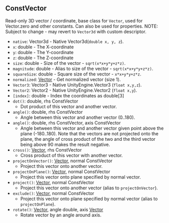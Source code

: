 ## ConstVector

Read-only 3D vector / coordinate, base class for `Vector`,
 used for Vector.zero and other constants. Can also be used for properties.
NOTE: Subject to change - may revert to `Vector3d` with custom descriptor.

- `native`: Vector3d - Native Vector3d(`double x, y, z`).
- `x`: double - The X-coordinate
- `y`: double - The Y-coordinate
- `z`: double - The Z-coordinate
- `size`: double - Size of the vector - `sqrt(x*x+y*y+z*z)`.
- `magnitude`: double - Alias to size of the vector - `sqrt(x*x+y*y+z*z)`.
- `squareSize`: double - Square size of the vector - `x*x+y*y+z*z`.
- `normalized`: [Vector](Vector.md) - Get normalized vector (size 1).
- `Vector3`: Vector3 - Native UnityEngine.Vector3 (`float x,y,z`).
- `Vector2`: Vector2 - Native UnityEngine.Vector2 (`float x,y`).
- `[index]`: double - Index the coordinates as double[3]
- `dot()`: double, rhs ConstVector
  - Dot product of this vector and another vector.
- `angle()`: double, rhs ConstVector
  - Angle between this vector and another vector (0..180).
- `angle()`: double, rhs ConstVector, axis ConstVector
  - Angle between this vector and another vector given point above the plane (-180..180). Note that the vectors are not projected onto the plane, the angle of cross product of the two and the third vector being above 90 makes the result negative.
- `cross()`: [Vector](Vector.md), rhs ConstVector
  - Cross product of this vector with another vector.
- `projectOnVector()`: [Vector](Vector.md), normal ConstVector
  - Project this vector onto another vector.
- `projectOnPlane()`: [Vector](Vector.md), normal ConstVector
  - Project this vector onto plane specified by normal vector.
- `project()`: [Vector](Vector.md), normal ConstVector
  - Project this vector onto another vector (alias to `projectOnVector`).
- `exclude()`: [Vector](Vector.md), normal ConstVector
  - Project this vector onto plane specified by normal vector (alias to `projectOnPlane`).
- `rotate()`: [Vector](Vector.md), angle double, axis [Vector](Vector.md)
  - Rotate vector by an angle around axis.
